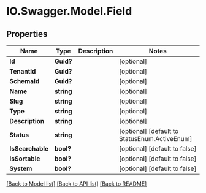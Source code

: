# IO.Swagger.Model.Field
## Properties

Name | Type | Description | Notes
------------ | ------------- | ------------- | -------------
**Id** | **Guid?** |  | [optional] 
**TenantId** | **Guid?** |  | [optional] 
**SchemaId** | **Guid?** |  | [optional] 
**Name** | **string** |  | [optional] 
**Slug** | **string** |  | [optional] 
**Type** | **string** |  | [optional] 
**Description** | **string** |  | [optional] 
**Status** | **string** |  | [optional] [default to StatusEnum.ActiveEnum]
**IsSearchable** | **bool?** |  | [optional] [default to false]
**IsSortable** | **bool?** |  | [optional] [default to false]
**System** | **bool?** |  | [optional] [default to false]

[[Back to Model list]](../README.md#documentation-for-models) [[Back to API list]](../README.md#documentation-for-api-endpoints) [[Back to README]](../README.md)

